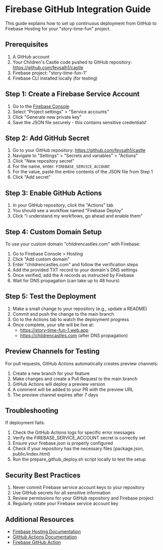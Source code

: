 # Firebase GitHub Integration Guide

This guide explains how to set up continuous deployment from GitHub to Firebase Hosting for your "story-time-fun" project.

## Prerequisites

1. A GitHub account
2. Your Children's Castle code pushed to GitHub repository: https://github.com/feysalh1/castle
3. Firebase project: "story-time-fun-1"
4. Firebase CLI installed locally (for testing)

## Step 1: Create a Firebase Service Account

1. Go to the [Firebase Console](https://console.firebase.google.com/project/story-time-fun-1/settings/serviceaccounts/adminsdk)
2. Select "Project settings" > "Service accounts"
3. Click "Generate new private key"
4. Save the JSON file securely - this contains sensitive credentials!

## Step 2: Add GitHub Secret

1. Go to your GitHub repository: https://github.com/feysalh1/castle
2. Navigate to "Settings" > "Secrets and variables" > "Actions"
3. Click "New repository secret"
4. For the name, enter: `FIREBASE_SERVICE_ACCOUNT`
5. For the value, paste the entire contents of the JSON file from Step 1
6. Click "Add secret"

## Step 3: Enable GitHub Actions

1. In your GitHub repository, click the "Actions" tab
2. You should see a workflow named "Firebase Deploy"
3. Click "I understand my workflows, go ahead and enable them"

## Step 4: Custom Domain Setup

To use your custom domain "childrencastles.com" with Firebase:

1. Go to Firebase Console > Hosting
2. Click "Add custom domain"
3. Enter "childrencastles.com" and follow the verification steps
4. Add the provided TXT record to your domain's DNS settings
5. Once verified, add the A records as instructed by Firebase
6. Wait for DNS propagation (can take up to 48 hours)

## Step 5: Test the Deployment

1. Make a small change to your repository (e.g., update a README)
2. Commit and push the change to the main branch
3. Go to the Actions tab to watch the deployment progress
4. Once complete, your site will be live at:
   - https://story-time-fun-1.web.app
   - https://childrencastles.com (after DNS propagation)

## Preview Channels for Testing

For pull requests, GitHub Actions automatically creates preview channels:

1. Create a new branch for your feature
2. Make changes and create a Pull Request to the main branch
3. GitHub Actions will deploy a preview version
4. A comment will be added to your PR with the preview URL
5. The preview channel expires after 7 days

## Troubleshooting

If deployment fails:

1. Check the GitHub Actions logs for specific error messages
2. Verify the FIREBASE_SERVICE_ACCOUNT secret is correctly set
3. Ensure your firebase.json is properly configured
4. Check if your repository has the necessary files (package.json, public/index.html)
5. Run the prepare_github_deploy.sh script locally to test the setup

## Security Best Practices

1. Never commit Firebase service account keys to your repository
2. Use GitHub secrets for all sensitive information
3. Review permissions for your GitHub repository and Firebase project
4. Regularly rotate your Firebase service account key

## Additional Resources

- [Firebase Hosting Documentation](https://firebase.google.com/docs/hosting)
- [GitHub Actions Documentation](https://docs.github.com/en/actions)
- [Firebase GitHub Action](https://github.com/FirebaseExtended/action-hosting-deploy)